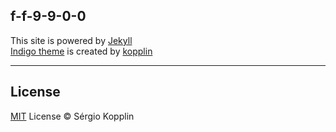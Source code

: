## f-f-9-9-0-0

This site is powered by [Jekyll](https://jekyllrb.com/)  
[Indigo theme](https://github.com/sergiokopplin/indigo) is created by [kopplin](https://github.com/sergiokopplin/indigo)

---
## License

[MIT](https://kopplin.mit-license.org/) License © Sérgio Kopplin
